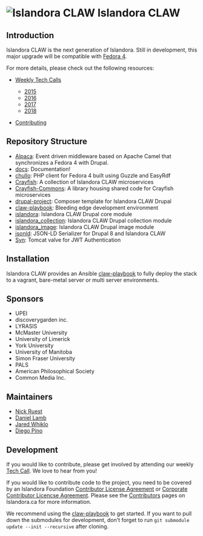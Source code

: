 # ![Islandora CLAW](https://camo.githubusercontent.com/738dd7cbd90a3ef06b9bb55a4cf5ed385a048fd4/687474703a2f2f69736c616e646f72612e63612f73697465732f64656661756c742f66696c65732f696d616765732f6c6f6273746572434c41572e706e67) Islandora CLAW

## Introduction

Islandora CLAW is the next generation of Islandora. Still in development, this major upgrade will be compatible with [Fedora 4](https://wiki.duraspace.org/display/FF/Fedora+Repository+Home).

For more details, please check out the following resources:

* [Weekly Tech Calls](https://github.com/Islandora-CLAW/CLAW/wiki#islandora-claw-tech-calls)
  * [2015](https://github.com/Islandora-CLAW/CLAW/wiki/2015)
  * [2016](https://github.com/Islandora-CLAW/CLAW/wiki/2016)
  * [2017](https://github.com/Islandora-CLAW/CLAW/wiki/2017)
  * [2018](https://github.com/Islandora-CLAW/CLAW/wiki/2018)

* [Contributing](https://github.com/Islandora-CLAW/CLAW/blob/master/CONTRIBUTING.md)

## Repository Structure

* [Alpaca](https://github.com/islandora-claw/Alpaca): Event driven middleware based on Apache Camel that synchronizes a Fedora 4 with Drupal.
* [docs](https://github.com/Islandora-CLAW/CLAW/tree/master/docs): Documentation!
* [chullo](https://github.com/islandora-claw/chullo/): PHP client for Fedora 4 built using Guzzle and EasyRdf
* [Crayfish](https://github.com/islandora-claw/Crayfish): A collection of Islandora CLAW microservices
* [Crayfish-Commons](https://github.com/Islandora-CLAW/Crayfish-Commons): A library housing shared code for Crayfish microservices
* [drupal-project](https://github.com/Islandora-CLAW/drupal-project): Composer template for Islandora CLAW Drupal
* [claw-playbook](https://github.com/Islandora-Devops/claw-playbook): Bleeding edge development environment
* [islandora](https://github.com/Islandora-CLAW/islandora): Islandora CLAW Drupal core module
* [islandora_collection](https://github.com/Islandora-CLAW/islandora_collection): Islandora CLAW Drupal collection module
* [islandora_image](https://github.com/Islandora-CLAW/islandora_image): Islandora CLAW Drupal image module
* [jsonld](https://github.com/islandora-claw/jsonld): JSON-LD Serializer for Drupal 8 and Islandora CLAW
* [Syn](https://github.com/islandora-claw/Syn): Tomcat valve for JWT Authentication


## Installation
Islandora CLAW provides an Ansible [claw-playbook](https://github.com/Islandora-Devops/claw-playbook) to fully deploy the stack to a vagrant, bare-metal server or multi server environments.

## Sponsors

* UPEI
* discoverygarden inc.
* LYRASIS
* McMaster University
* University of Limerick
* York University
* University of Manitoba
* Simon Fraser University
* PALS
* American Philosophical Society
* Common Media Inc.

## Maintainers

* [Nick Ruest](https://github.com/ruebot)
* [Daniel Lamb](https://github.com/dannylamb/)
* [Jared Whiklo](https://github.com/whikloj)
* [Diego Pino](https://github.com/DiegoPino)

## Development

If you would like to contribute, please get involved by attending our weekly [Tech Call](https://github.com/Islandora-CLAW/CLAW/wiki). We love to hear from you!

If you would like to contribute code to the project, you need to be covered by an Islandora Foundation [Contributor License Agreement](http://islandora.ca/sites/default/files/islandora_cla.pdf) or [Corporate Contributor Licencse Agreement](http://islandora.ca/sites/default/files/islandora_ccla.pdf). Please see the [Contributors](http://islandora.ca/resources/contributors) pages on Islandora.ca for more information.

We recommend using the [claw-playbook](https://github.com/Islandora-Devops/claw-playbook) to get started.  If you want to pull down the submodules for development, don't forget to run `git submodule update --init --recursive` after cloning.
